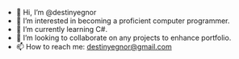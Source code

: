 - 👋 Hi, I’m @destinyegnor
- 👀 I’m interested in becoming a proficient computer programmer. 
- 🌱 I’m currently learning C#. 
- 💞️ I’m looking to collaborate on any projects to enhance portfolio.
- 📫 How to reach me: destinyegnor@gmail.com

<!---
destinyegnor/destinyegnor is a ✨ special ✨ repository because its `README.md` (this file) appears on your GitHub profile.
You can click the Preview link to take a look at your changes.
--->
